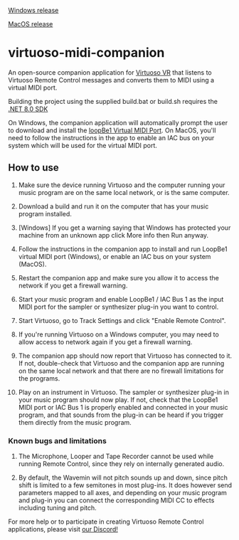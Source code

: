 [Windows release](https://github.com/ReallyJonatan/virtuoso-midi-companion/releases/tag/v1.0.0)

[MacOS release](https://github.com/ReallyJonatan/virtuoso-midi-companion/releases/tag/v1.0.1)

# virtuoso-midi-companion
An open-source companion application for [Virtuoso VR](https://www.virtuoso-vr.com/remote-control/) that listens to Virtuoso Remote Control messages and converts them to MIDI using a virtual MIDI port.

Building the project using the supplied build.bat or build.sh requires the [.NET 8.0 SDK](https://dotnet.microsoft.com/en-us/download/dotnet/8.0)

On Windows, the companion application will automatically prompt the user to download and install the [loopBe1 Virtual MIDI Port](https://www.nerds.de/en/loopbe1.html). On MacOS, you'll need to follow the instructions in the app to enable an IAC bus on your system which will be used for the virtual MIDI port.

## How to use
1) Make sure the device running Virtuoso and the computer running your music program are on the same local network, or is the same computer.

2) Download a build and run it on the computer that has your music program installed. 

3) [Windows] If you get a warning saying that Windows has protected your machine from an unknown app click More info then Run anyway.

4) Follow the instructions in the companion app to install and run LoopBe1 virtual MIDI port (Windows), or enable an IAC bus on your system (MacOS).

5) Restart the companion app and make sure you allow it to access the network if you get a firewall warning.

6) Start your music program and enable LoopBe1 / IAC Bus 1 as the input MIDI port for the sampler or synthesizer plug-in you want to control.

7) Start Virtuoso, go to Track Settings and click "Enable Remote Control".

8) If you're running Virtuoso on a Windows computer, you may need to allow access to network again if you get a firewall warning.

9) The companion app should now report that Virtuoso has connected to it. If not, double-check that Virtuoso and the companion app are running on the same local network and that there are no firewall limitations for the programs.

10) Play on an instrument in Virtuoso. The sampler or synthesizer plug-in in your music program should now play. If not, check that the LoopBe1 MIDI port or IAC Bus 1 is properly enabled and connected in your music program, and that sounds from the plug-in can be heard if you trigger them directly from the music program.

### Known bugs and limitations
1) The Microphone, Looper and Tape Recorder cannot be used while running Remote Control, since they rely on internally generated audio.

2) By default, the Wavemin will not pitch sounds up and down, since pitch shift is limited to a few semitones in most plug-ins. It does however send parameters mapped to all axes, and depending on your music program and plug-in you can connect the corresponding MIDI CC to effects including tuning and pitch.

For more help or to participate in creating Virtuoso Remote Control applications, please visit [our Discord!](https://discord.gg/virtuoso)
